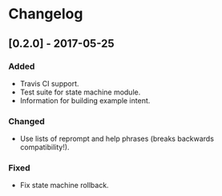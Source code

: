 # Changelog

## [0.2.0] - 2017-05-25
### Added
- Travis CI support.
- Test suite for state machine module.
- Information for building example intent.

### Changed
- Use lists of reprompt and help phrases (breaks backwards compatibility!).

### Fixed
- Fix state machine rollback.

